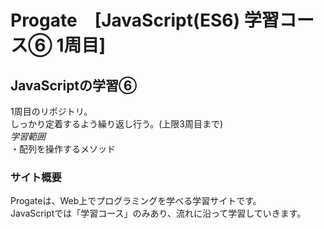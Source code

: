 # Progate　[JavaScript(ES6) 学習コース⑥ 1周目]

## JavaScriptの学習⑥
1周目のリポジトリ。  
しっかり定着するよう繰り返し行う。(上限3周目まで)  
*学習範囲*   
・配列を操作するメソッド

### サイト概要
Progateは、Web上でプログラミングを学べる学習サイトです。  
JavaScriptでは「学習コース」のみあり、流れに沿って学習していきます。
